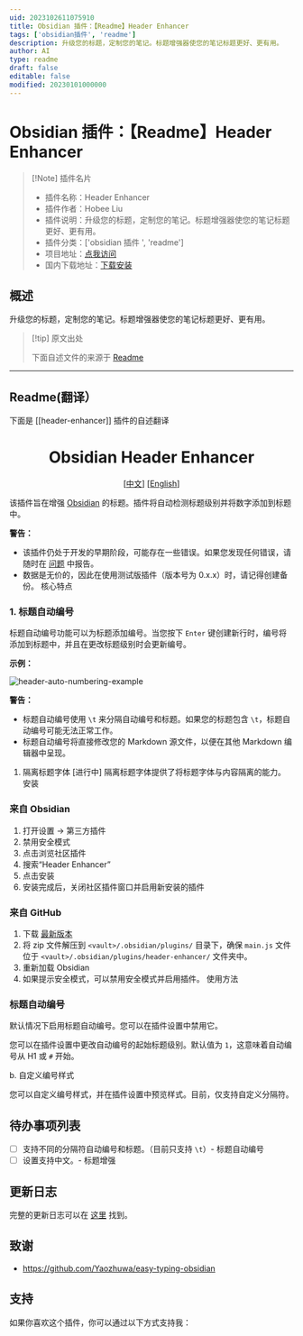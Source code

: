 ```yaml
---
uid: 2023102611075910
title: Obsidian 插件：【Readme】Header Enhancer
tags: ['obsidian插件', 'readme']
description: 升级您的标题，定制您的笔记。标题增强器使您的笔记标题更好、更有用。
author: AI
type: readme
draft: false
editable: false
modified: 20230101000000
---
```


# Obsidian 插件：【Readme】Header Enhancer

> [!Note] 插件名片
> - 插件名称：Header Enhancer
> - 插件作者：Hobee Liu
> - 插件说明：升级您的标题，定制您的笔记。标题增强器使您的笔记标题更好、更有用。
> - 插件分类：['obsidian 插件 ', 'readme']
> - 项目地址：[点我访问](https://github.com/HoBeedzc/obsidian-header-enhancer-plugin)
> - 国内下载地址：[下载安装](https://pkmer.cn/products/plugin/pluginMarket/?header-enhancer)

## 概述

升级您的标题，定制您的笔记。标题增强器使您的笔记标题更好、更有用。

> [!tip] 原文出处
>
>下面自述文件的来源于 [Readme](https://ghproxy.net/https://raw.githubusercontent.com/HoBeedzc/obsidian-header-enhancer-plugin/main/README.md)

---

## Readme(翻译）

下面是 [[header-enhancer]] 插件的自述翻译

<h1 align="center">Obsidian Header Enhancer</h1>
<div align="center">

[[中文](./README.zh.md)] [[English](./README.md)]

</div>

该插件旨在增强 [Obsidian](https://obsidian.md) 的标题。插件将自动检测标题级别并将数字添加到标题中。

**警告：**

- 该插件仍处于开发的早期阶段，可能存在一些错误。如果您发现任何错误，请随时在 [问题](https://github.com/HoBeedzc/obsidian-header-enhancer-plugin/issues) 中报告。
- 数据是无价的，因此在使用测试版插件（版本号为 0.x.x）时，请记得创建备份。
核心特点

### 1. 标题自动编号

标题自动编号功能可以为标题添加编号。当您按下 `Enter` 键创建新行时，编号将添加到标题中，并且在更改标题级别时会更新编号。

**示例：**

![header-auto-numbering-example](./doc/header-auto-numbering-example.gif)

**警告：**

- 标题自动编号使用 `\t` 来分隔自动编号和标题。如果您的标题包含 `\t`，标题自动编号可能无法正常工作。
- 标题自动编号将直接修改您的 Markdown 源文件，以便在其他 Markdown 编辑器中呈现。
1. 隔离标题字体 [进行中]
隔离标题字体提供了将标题字体与内容隔离的能力。
安装

### 来自 Obsidian

1. 打开设置 -> 第三方插件
2. 禁用安全模式
3. 点击浏览社区插件
4. 搜索“Header Enhancer”
5. 点击安装
6. 安装完成后，关闭社区插件窗口并启用新安装的插件

### 来自 GitHub

1. 下载 [最新版本](https://github.com/HoBeedzc/obsidian-header-enhancer-plugin/releases/latest)
2. 将 zip 文件解压到 `<vault>/.obsidian/plugins/` 目录下，确保 `main.js` 文件位于 `<vault>/.obsidian/plugins/header-enhancer/` 文件夹中。
3. 重新加载 Obsidian
4. 如果提示安全模式，可以禁用安全模式并启用插件。
使用方法

### 标题自动编号

默认情况下启用标题自动编号。您可以在插件设置中禁用它。

您可以在插件设置中更改自动编号的起始标题级别。默认值为 `1`，这意味着自动编号从 H1 或 `#` 开始。

b. 自定义编号样式

您可以自定义编号样式，并在插件设置中预览样式。目前，仅支持自定义分隔符。

## 待办事项列表

- [ ] 支持不同的分隔符自动编号和标题。（目前只支持 `\t`）- 标题自动编号
- [ ] 设置支持中文。- 标题增强

## 更新日志

完整的更新日志可以在 [这里](./doc/changelog.md) 找到。

## 致谢

- <https://github.com/Yaozhuwa/easy-typing-obsidian>

## 支持

如果你喜欢这个插件，你可以通过以下方式支持我：
